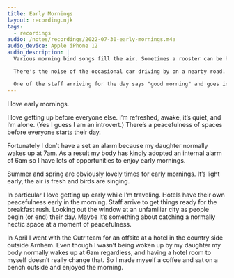 ```yaml
---
title: Early Mornings
layout: recording.njk
tags:
  - recordings
audio: /notes/recordings/2022-07-30-early-mornings.m4a
audio_device: Apple iPhone 12
audio_description: |
  Various morning bird songs fill the air. Sometimes a rooster can be heard crowing.

  There's the noise of the occasional car driving by on a nearby road.

  One of the staff arriving for the day says "good morning" and goes inside the hotel.
---
```


I love early mornings.

I love getting up before everyone else. I’m refreshed, awake, it’s quiet, and I’m alone. (Yes I guess I am an introvert.) There’s a peacefulness of spaces before everyone starts their day.

Fortunately I don’t have a set an alarm because my daughter normally wakes up at 7am. As a result my body has kindly adopted an internal alarm of 6am so I have lots of opportunities to enjoy early mornings.

Summer and spring are obviously lovely times for early mornings. It’s light early, the air is fresh and birds are singing.

In particular I love getting up early while I’m traveling. Hotels have their own peacefulness early in the morning. Staff arrive to get things ready for the breakfast rush. Looking out the window at an unfamiliar city as people begin (or end) their day. Maybe it’s something about catching a normally hectic space at a moment of peacefulness.

In April I went with the Cutr team for an offsite at a hotel in the country side outside Arnhem. Even though I wasn’t being woken up by my daughter my body normally wakes up at 6am regardless, and having a hotel room to myself doesn’t really change that. So I made myself a coffee and sat on a bench outside and enjoyed the morning.
